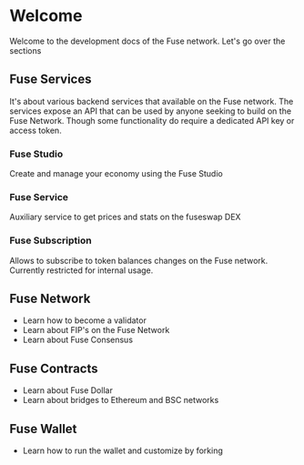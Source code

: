 # Welcome

Welcome to the development docs of the Fuse network. Let's go over the sections

## Fuse Services

It's about various backend services that available on the Fuse network. The services expose an API that can be used by anyone seeking to build on the Fuse Network. Though some functionality do require a dedicated API key or access token.

### Fuse Studio

Create and manage your economy using the Fuse Studio

### Fuse Service

Auxiliary service to get  prices and stats on the fuseswap DEX

### Fuse Subscription

Allows to subscribe to token balances changes on the Fuse network. Currently restricted for internal usage.



## Fuse Network

* Learn how to become a validator
* Learn about FIP's on the Fuse Network
* Learn about Fuse Consensus

## Fuse Contracts

* Learn about Fuse Dollar
* Learn about bridges to Ethereum and BSC networks

## Fuse Wallet

* Learn how to run the wallet and customize by forking



